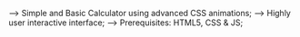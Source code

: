 --> Simple and Basic Calculator using advanced CSS animations;
--> Highly user interactive interface;
--> Prerequisites: HTML5, CSS & JS;
